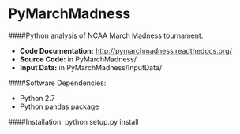 PyMarchMadness
=============

####Python analysis of NCAA March Madness tournament.


- **Code Documentation:** http://pymarchmadness.readthedocs.org/
- **Source Code:** in PyMarchMadness/
- **Input Data:** in PyMarchMadness/InputData/

####Software Dependencies:
- Python 2.7
- Python pandas package

####Installation:
    python setup.py install
